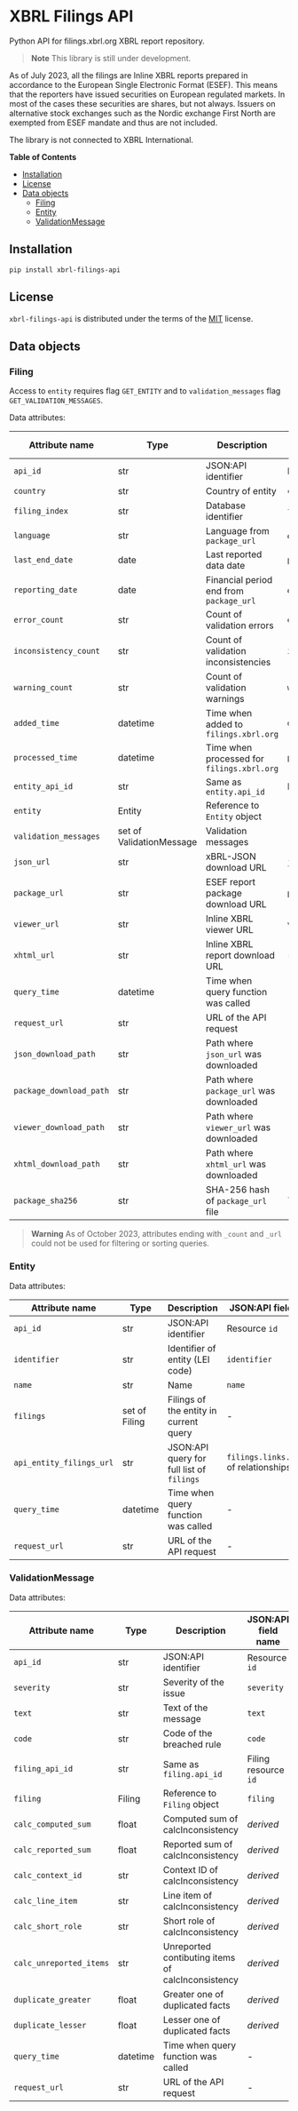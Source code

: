 # XBRL Filings API

Python API for filings.xbrl.org XBRL report repository.

> **Note**
> This library is still under development.

As of July 2023, all the filings are Inline XBRL reports prepared in
accordance to the European Single Electronic Format (ESEF). This
means that the reporters have issued securities on European
regulated markets. In most of the cases these securities are shares,
but not always. Issuers on alternative stock exchanges such as the
Nordic exchange First North are exempted from ESEF mandate and thus
are not included.

The library is not connected to XBRL International.

**Table of Contents**

- [Installation](#installation)
- [License](#license)
- [Data objects](#data-objects)
    * [Filing](#filing)
    * [Entity](#entity)
    * [ValidationMessage](#validationmessage)

## Installation

```console
pip install xbrl-filings-api
```

## License

`xbrl-filings-api` is distributed under the terms of the [MIT](https://spdx.org/licenses/MIT.html) license.

## Data objects

### Filing

Access to `entity` requires flag `GET_ENTITY` and to
`validation_messages` flag `GET_VALIDATION_MESSAGES`.

Data attributes:

| Attribute name          | Type     | Description                         | JSON:API field name | Query   |
| ----------------------- | -------- | ----------------------------------- | ------------------- | ------- |
| `api_id`                | str      | JSON:API identifier                 | Resource `id`       | **X**   |
| `country`               | str      | Country of entity                   | `country`           | **X**   |
| `filing_index`          | str      | Database identifier                 | `fxo_id`            | **X**   |
| `language`              | str      | Language from `package_url`         | *derived*           |         |
| `last_end_date`         | date     | Last reported data date             | `period_end`        | **X**   |
| `reporting_date`        | date     | Financial period end from `package_url` | *derived*       |         |
| `error_count`           | str      | Count of validation errors          | `error_count`       | (**X**) |
| `inconsistency_count`   | str      | Count of validation inconsistencies | `inconsistency_count` | (**X**) |
| `warning_count`         | str      | Count of validation warnings        | `warning_count`     | (**X**) |
| `added_time`            | datetime | Time when added to `filings.xbrl.org` | `date_added`      | **X**   |
| `processed_time`        | datetime | Time when processed for `filings.xbrl.org` | `processed`  | **X**   |
| `entity_api_id`         | str      | Same as `entity.api_id`             | Entity resource `id` |        |
| `entity`                | Entity   | Reference to `Entity` object        | \-                  |         |
| `validation_messages`   | set of ValidationMessage | Validation messages | \-                  |         |
| `json_url`              | str      | xBRL-JSON download URL              | `json_url`          | (**X**) |
| `package_url`           | str      | ESEF report package download URL    | `package_url`       | (**X**) |
| `viewer_url`            | str      | Inline XBRL viewer URL              | `viewer_url`        | (**X**) |
| `xhtml_url`             | str      | Inline XBRL report download URL     | `report_url`        | (**X**) |
| `query_time`            | datetime | Time when query function was called | \-                  |         |
| `request_url`           | str      | URL of the API request              | \-                  |         |
| `json_download_path`    | str      | Path where `json_url` was downloaded | \-                 |         |
| `package_download_path` | str      | Path where `package_url` was downloaded | \-              |         |
| `viewer_download_path`  | str      | Path where `viewer_url` was downloaded | \-               |         |
| `xhtml_download_path`   | str      | Path where `xhtml_url` was downloaded | \-                |         |
| `package_sha256`        | str      | SHA-256 hash of `package_url` file  | `sha256             | **X**   |

> **Warning**
> As of October 2023, attributes ending with `_count` and `_url` could
> not be used for filtering or sorting queries.


### Entity

Data attributes:

| Attribute name           | Type     | Description                         | JSON:API field name |
| ------------------------ | -------- | ----------------------------------- | ------------------- |
| `api_id`                 | str      | JSON:API identifier                 | Resource `id`       |
| `identifier`             | str      | Identifier of entity (LEI code)     | `identifier`        |
| `name`                   | str      | Name                                | `name`              |
| `filings`                | set of Filing | Filings of the entity in current query | \-                  |
| `api_entity_filings_url` | str      | JSON:API query for full list of `filings` | `filings.links.related` of relationships |
| `query_time`             | datetime | Time when query function was called | \-                  |
| `request_url`            | str      | URL of the API request              | \-                  |


### ValidationMessage

Data attributes:

| Attribute name          | Type     | Description                         | JSON:API field name |
| ----------------------- | -------- | ----------------------------------- | ------------------- |
| `api_id`                | str      | JSON:API identifier                 | Resource `id`       |
| `severity`              | str      | Severity of the issue               | `severity`          |
| `text`                  | str      | Text of the message                 | `text`              |
| `code`                  | str      | Code of the breached rule           | `code`              |
| `filing_api_id`         | str      | Same as `filing.api_id`             | Filing resource `id` |
| `filing`                | Filing   | Reference to `Filing` object        | `filing`            |
| `calc_computed_sum`     | float    | Computed sum of calcInconsistency   | *derived*           |
| `calc_reported_sum`     | float    | Reported sum of calcInconsistency   | *derived*           |
| `calc_context_id`       | str      | Context ID of calcInconsistency     | *derived*           |
| `calc_line_item`        | str      | Line item of calcInconsistency      | *derived*           |
| `calc_short_role`       | str      | Short role of calcInconsistency     | *derived*           |
| `calc_unreported_items` | str      | Unreported contibuting items of calcInconsistency | *derived* |
| `duplicate_greater`     | float    | Greater one of duplicated facts     | *derived*           |
| `duplicate_lesser`      | float    | Lesser one of duplicated facts      | *derived*           |
| `query_time`            | datetime | Time when query function was called | \-                  |
| `request_url`           | str      | URL of the API request              | \-                  |
